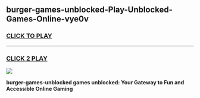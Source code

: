 
## burger-games-unblocked-Play-Unblocked-Games-Online-vye0v
<h3>
<a href="https://premium76.site?title=burger-games-unblocked&ref=25A">CLICK TO PLAY</a></h3>
<hr>

<h3>
<a href="https://premium76.site?title=burger-games-unblocked&ref=25A">CLICK 2 PLAY</a>
  
</h3>

<a href="https://premium76.site?title=burger-games-unblocked&ref=25A"><img src="https://clearcache.store/games.png"></a>


**burger-games-unblocked games unblocked: Your Gateway to Fun and Accessible Online Gaming**
